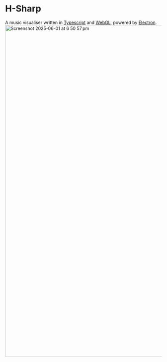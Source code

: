 # H-Sharp
A music visualiser written in [Typescript](https://www.typescriptlang.org) and [WebGL](https://developer.mozilla.org/en-US/docs/Web/API/WebGL_API), powered by [Electron](https://www.electronjs.org).
<img width="1066" alt="Screenshot 2025-06-01 at 6 50 57 pm" src="https://github.com/user-attachments/assets/d83b268e-5305-4258-bebe-5ddbbac53546" />
